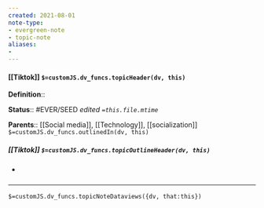 ```yaml
---
created: 2021-08-01
note-type: 
- evergreen-note
- topic-note
aliases:
- 
---
```

 
#### [[Tiktok]] `$=customJS.dv_funcs.topicHeader(dv, this)`

 

**Definition**::

**Status**:: #EVER/SEED 
*edited `=this.file.mtime`*

**Parents**:: [[Social media]], [[Technology]], [[socialization]]
`$=customJS.dv_funcs.outlinedIn(dv, this)`

##### [[Tiktok]] `$=customJS.dv_funcs.topicOutlineHeader(dv, this)`
- 

### <hr class="dataviews"/>

`$=customJS.dv_funcs.topicNoteDataviews({dv, that:this})`


